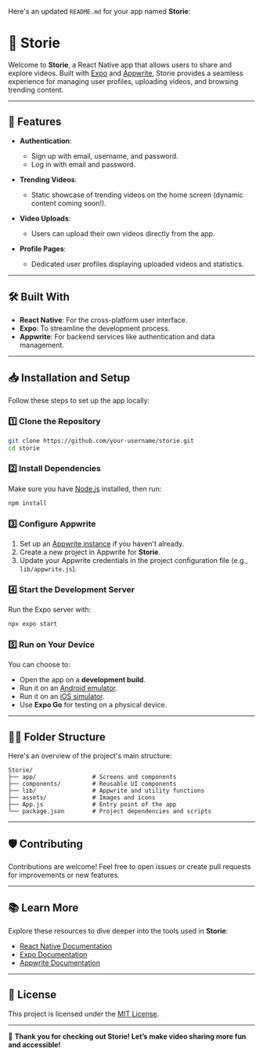 Here's an updated `README.md` for your app named **Storie**:

# 📱 Storie

Welcome to **Storie**, a React Native app that allows users to share and explore videos. Built with [Expo](https://expo.dev) and [Appwrite](https://appwrite.io), Storie provides a seamless experience for managing user profiles, uploading videos, and browsing trending content.

---

## 🚀 Features

- **Authentication**: 
  - Sign up with email, username, and password.
  - Log in with email and password.
  
- **Trending Videos**: 
  - Static showcase of trending videos on the home screen (dynamic content coming soon!).

- **Video Uploads**: 
  - Users can upload their own videos directly from the app.

- **Profile Pages**: 
  - Dedicated user profiles displaying uploaded videos and statistics.

---

## 🛠️ Built With

- **React Native**: For the cross-platform user interface.
- **Expo**: To streamline the development process.
- **Appwrite**: For backend services like authentication and data management.

---

## 📥 Installation and Setup

Follow these steps to set up the app locally:

### 1️⃣ Clone the Repository
```bash
git clone https://github.com/your-username/storie.git
cd storie
```

### 2️⃣ Install Dependencies
Make sure you have [Node.js](https://nodejs.org/) installed, then run:
```bash
npm install
```

### 3️⃣ Configure Appwrite
1. Set up an [Appwrite instance](https://appwrite.io/docs/installation) if you haven't already.
2. Create a new project in Appwrite for **Storie**.
3. Update your Appwrite credentials in the project configuration file (e.g., `lib/appwrite.js`).

### 4️⃣ Start the Development Server
Run the Expo server with:
```bash
npx expo start
```

### 5️⃣ Run on Your Device
You can choose to:
- Open the app on a **development build**.
- Run it on an [Android emulator](https://docs.expo.dev/workflow/android-studio-emulator/).
- Run it on an [iOS simulator](https://docs.expo.dev/workflow/ios-simulator/).
- Use **Expo Go** for testing on a physical device.

---

## 👩‍💻 Folder Structure

Here's an overview of the project's main structure:

```
Storie/
├── app/                # Screens and components
├── components/         # Reusable UI components
├── lib/                # Appwrite and utility functions
├── assets/             # Images and icons
├── App.js              # Entry point of the app
└── package.json        # Project dependencies and scripts
```

---

## 🛡️ Contributing

Contributions are welcome! Feel free to open issues or create pull requests for improvements or new features.

---

## 📚 Learn More

Explore these resources to dive deeper into the tools used in **Storie**:

- [React Native Documentation](https://reactnative.dev/docs/getting-started)
- [Expo Documentation](https://docs.expo.dev/)
- [Appwrite Documentation](https://appwrite.io/docs)

---

## 📜 License

This project is licensed under the [MIT License](LICENSE).

---

🎉 **Thank you for checking out Storie! Let’s make video sharing more fun and accessible!**
```
